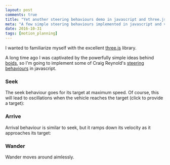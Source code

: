```yaml
---
layout: post
comments: true
title: "Yet another steering behaviours demo in javascript and three.js"
meta: "A few simple steering behaviours implemented in javascript and visualized using three.js"
date: 2016-10-31
tags: [motion_planning]
---
```


<script src="https://threejs.org/build/three.js"></script>
<script src="/code/yet_another_steering_behaviour_demo/static/demo.js"></script>

I wanted to familiarize myself with the excellent [three.js](https://threejs.org/) library.

A long time ago I was captivated by the powerfully simple ideas behind [boids](https://en.wikipedia.org/wiki/Boids), so I'm going to implement some of Craig Reynold's [steering behaviours](http://www.red3d.com/cwr/steer/gdc99/) in javascript.


### Seek

The seek behaviour goes for its target at maximum speed. Of course, this will lead to oscillations when the vehicle reaches the target (click to provide a target):

<div id="seek_canvas"></div>

<script>
"use strict";

var seek_vehicle = new Demo.Vehicle(
    new THREE.Vector3(0, 0, 0),
    new THREE.Vector3(0, 0, 0));

seek_vehicle.move = function (world) {
    var desired_v = this.target.clone();
    desired_v.sub(this.p);
    desired_v.normalize();
    desired_v.multiplyScalar(this.max_speed);
    
    var steering = desired_v.clone();
    steering.sub(this.v);
    steering.clampLength(0, this.max_impulse);
    this.v.add(steering);
}

var seek_demo = new Demo.DemoWindow(document.getElementById("seek_canvas"), 600, 400);
seek_demo.add_vehicle(seek_vehicle);

</script>

### Arrive

Arrival behaviour is similar to seek, but it ramps down its velocity as it approaches its target:

<div id="arrive_canvas"></div>
<script>
var arrive_vehicle = new Demo.Vehicle(
    new THREE.Vector3(0, 0, 0),
    new THREE.Vector3(0, 0, 0));
    
arrive_vehicle.move = function (world) {
    var desired_v = this.target.clone();
    desired_v.sub(this.p);
    var distance = desired_v.length();
    var ramped_speed = this.max_speed * (distance / 100);
    var speed = Math.min(ramped_speed, this.max_speed);
    desired_v.normalize();
    desired_v.multiplyScalar(speed);
    var steering = desired_v.clone();
    steering.sub(this.v);
    steering.clampLength(0, this.max_impulse);
    this.v.add(steering);
}

var arrive_demo = new Demo.DemoWindow(document.getElementById("arrive_canvas"), 600, 400);

arrive_demo.add_vehicle(arrive_vehicle);
</script>

### Wander

Wander moves around aimlessly.

<div id="wander_canvas"></div>
<script>
var wander_demo = new Demo.DemoWindow(document.getElementById("wander_canvas"), 600, 400);
for (var i = 0; i < 5; i++) {
var wander_vehicle = new Demo.Vehicle(
    new THREE.Vector3(0, 0, 0),
    new THREE.Vector3(0, 0, 0));
    
wander_vehicle.move = function (world) {
    if (! this.wander_rads) {
        this.wander_rads = 0;
    }
    var dir = 1;
    if (Math.random() > 0.5) dir = -1;
    this.wander_rads += dir *  Math.PI * 0.05;
    var seek_point = this.forward.clone();
    seek_point.multiplyScalar(5);

    var euler = new THREE.Euler( 0, 0, this.wander_rads, 'XYZ' );
    var desired_v = new THREE.Vector3(1, 0, 0);
    
    desired_v.applyEuler(euler);

    desired_v.add(seek_point);
    desired_v.sub(this.v);
    
    desired_v.clampLength(0, this.max_impulse * 0.05);
    this.v.add(desired_v);
}


wander_demo.add_vehicle(wander_vehicle);
}
</script>
